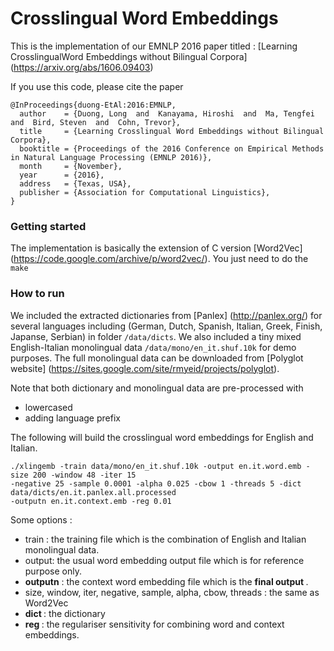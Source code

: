 # Crosslingual Word Embeddings
This is the implementation of our EMNLP 2016 paper titled : 
[Learning CrosslingualWord Embeddings without Bilingual Corpora] (https://arxiv.org/abs/1606.09403)

If you use  this code, please cite the paper 

```
@InProceedings{duong-EtAl:2016:EMNLP,
  author    = {Duong, Long  and  Kanayama, Hiroshi  and  Ma, Tengfei  and  Bird, Steven  and  Cohn, Trevor},
  title     = {Learning Crosslingual Word Embeddings without Bilingual Corpora},
  booktitle = {Proceedings of the 2016 Conference on Empirical Methods in Natural Language Processing (EMNLP 2016)},
  month     = {November},
  year      = {2016},
  address   = {Texas, USA},
  publisher = {Association for Computational Linguistics},
}
```
### Getting started
The implementation is basically the extension of C version [Word2Vec] (https://code.google.com/archive/p/word2vec/). You just need to do the `make`

### How to run  
We included the extracted dictionaries from [Panlex] (http://panlex.org/) for several languages including (German, Dutch, Spanish, Italian, Greek, Finish, Japanse, Serbian) in folder `/data/dicts`. We also included a tiny mixed English-Italian monolingual data `/data/mono/en_it.shuf.10k`
for demo purposes. The full monolingual data can be downloaded from [Polyglot website] (https://sites.google.com/site/rmyeid/projects/polyglot).

Note that both dictionary and monolingual data are pre-processed with 
- lowercased 
- adding language prefix 

The following will build the crosslingual word embeddings for English and Italian. 
```
./xlingemb -train data/mono/en_it.shuf.10k -output en.it.word.emb -size 200 -window 48 -iter 15 
-negative 25 -sample 0.0001 -alpha 0.025 -cbow 1 -threads 5 -dict data/dicts/en.it.panlex.all.processed 
-outputn en.it.context.emb -reg 0.01
```
Some options :
- train : the training file which is the combination of English and Italian monolingual data. 
- output: the usual word embedding output file which is for reference purpose only.  
- <b>outputn</b> : the context word embedding file which is the <b> final output </b>. 
- size, window, iter, negative, sample, alpha, cbow, threads : the same as Word2Vec
- <b> dict </b>: the dictionary 
- <b> reg </b> : the regulariser sensitivity for combining word and context embeddings. 

